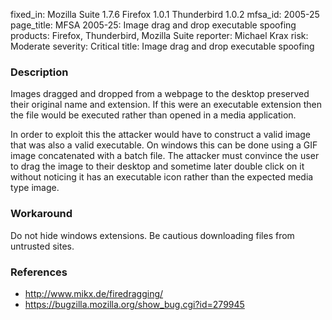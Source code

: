 fixed_in: Mozilla Suite 1.7.6
          Firefox 1.0.1
          Thunderbird 1.0.2
mfsa_id: 2005-25
page_title: MFSA 2005-25: Image drag and drop executable spoofing
products: Firefox, Thunderbird, Mozilla Suite
reporter: Michael Krax
risk: Moderate
severity: Critical
title: Image drag and drop executable spoofing

<h3>Description</h3>

<p>Images dragged and dropped from a webpage to the desktop preserved
their original name and extension. If this were an executable extension
then the file would be executed rather than opened in a media application.</p>

<p>In order to exploit this the attacker would have to construct a valid
image that was also a valid executable. On windows this can be done
using a GIF image concatenated with a batch file. The attacker must
convince the user to drag the image to their desktop and sometime later
double click on it without noticing it has an executable icon rather than
the expected media type image.</p>

<h3>Workaround</h3>

<p>Do not hide windows extensions. Be cautious downloading files from untrusted
sites.</p>

<h3>References</h3>

<ul>
<li><a class="ex-ref" href="http://www.mikx.de/firedragging/">http://www.mikx.de/firedragging/</a></li>
<li><a href="https://bugzilla.mozilla.org/show_bug.cgi?id=279945">
https://bugzilla.mozilla.org/show_bug.cgi?id=279945</a></li>
</ul>



